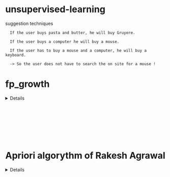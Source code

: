 # unsupervised-learning
suggestion techniques


      If the user buys pasta and butter, he will buy Gruyere.

      If the user buys a computer he will buy a mouse.

      If the user has to buy a mouse and a computer, he will buy a keyboard.

      -> So the user does not have to search the on site for a mouse !


<h1>fp_growth</h1>

<details>

Minimum support = 2, k-items = 3 confidence = 60 %

![data](https://user-images.githubusercontent.com/54853371/128367219-94ae15cd-2d13-43f2-8018-5684ea4e975a.png)


![data](https://user-images.githubusercontent.com/54853371/128368064-5578e6a2-3e1b-4bd9-88d2-8c30b8f9c91b.png)

<br><br><br><br>


![data](https://user-images.githubusercontent.com/54853371/128367424-945d56ac-bd17-4882-ab63-bddb1cab4f67.png)

<br><br>

![data](https://user-images.githubusercontent.com/54853371/128367811-1c60d122-c3cd-4646-9b6c-919625588bce.png)

<br><br>

![data](https://user-images.githubusercontent.com/54853371/128367830-8fd18865-c49b-41d1-9695-bdafb5f0991d.png)

<br><br>

![data](https://user-images.githubusercontent.com/54853371/128367847-9f1329ff-4603-4a59-8341-92268b40fd6d.png)


<br><br>


![data](https://user-images.githubusercontent.com/54853371/128367619-05bf11d4-5e1a-405e-8015-2c4bc1b0d64f.png)

Confidence = fp support / support

Advantage


Inconvenient

</details>

<br><br><br><br><br><br>


<h1> Apriori algorythm of Rakesh Agrawal </h1>


<details>

<br><br><br>

![data](https://user-images.githubusercontent.com/54853371/128016384-d91a96fd-c46f-4330-b742-e81c5ee94f54.png)

<i>Dataset of 9x4</i>


![data](https://user-images.githubusercontent.com/54853371/128015451-5d3908c9-a7cb-4776-a9ef-66b1197a05d9.png)

<i>Items count</i>

![data](https://user-images.githubusercontent.com/54853371/128017363-8d290b4e-d0c0-4da0-be9c-2f7718237f0e.png)

Theorem: R = 3^d + 2^(d+1) + 1 Here we have d = 5


<br><br><br>


![data](https://user-images.githubusercontent.com/54853371/128014211-16db7451-88f2-4ed0-82b1-f2c14bc06601.png)

<i>Red line's minimum support. Min support = 2</i>

Here of itemsets are >= 2




![data](https://user-images.githubusercontent.com/54853371/128016482-e2e24fe0-6d0d-4c09-86ae-78fda36e49f4.png)

<br><br>

![data](https://user-images.githubusercontent.com/54853371/128014300-7a57d1cd-3f34-42d2-8a6b-a43351e592c8.png)

<br><br><br>

![data](https://user-images.githubusercontent.com/54853371/128016545-013ea012-4904-45f0-8ce8-f11ac62b6759.png)

<br><br>

![data](https://user-images.githubusercontent.com/54853371/128039386-c1f7da68-f743-42c7-baeb-7b87df94e432.png)


<br><br><br>

![data](https://user-images.githubusercontent.com/54853371/128016618-c15973c8-491c-4d46-b566-4644fd725324.png)

<br><br>

![data](https://user-images.githubusercontent.com/54853371/128014419-b6a86cd2-87e7-41fe-b70e-c93507024235.png)

<br><br><br>

![data](https://user-images.githubusercontent.com/54853371/128016702-722417ef-5821-4c1b-b352-8951cde756a0.png)



<strong>Ci Phase: </strong> Phase of counting the itemset.

<strong>Fi Phase: </strong> Phase of filtering the itemset by the minimum support.



![data](https://user-images.githubusercontent.com/54853371/128038775-d3590c6a-413e-4d06-a218-46a16dd70fb0.png)

<strong>Support:</strong> Number of transaction contaning an item / total of transations
      
<strong>Confidence:</strong> (X -> Y) Number of transaction containing X & Y / Number of transaction X

<strong>Lift:</strong> Support (X, Y) / Suport (X) * Support (Y)


![data](https://user-images.githubusercontent.com/54853371/128016286-973137af-5a9f-4b69-b4ec-c8a10d83f0da.png)


Inconvenient
  
Very long:

      - k-Itemsets = x! / y! * (x - y)!
      
      where x = number data in the dataset
            y = number itemset
 


</details>
